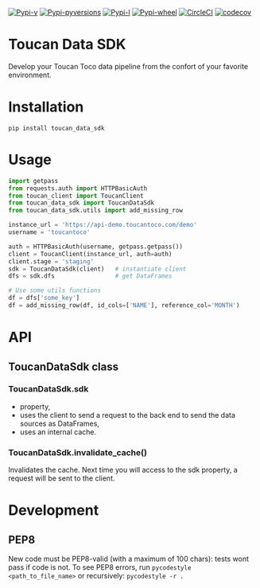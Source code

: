 [![Pypi-v](https://img.shields.io/pypi/v/toucan-data-sdk.svg)](https://pypi.python.org/pypi/toucan-data-sdk)
[![Pypi-pyversions](https://img.shields.io/pypi/pyversions/toucan-data-sdk.svg)](https://pypi.python.org/pypi/toucan-data-sdk)
[![Pypi-l](https://img.shields.io/pypi/l/toucan-data-sdk.svg)](https://pypi.python.org/pypi/toucan-data-sdk)
[![Pypi-wheel](https://img.shields.io/pypi/wheel/toucan-data-sdk.svg)](https://pypi.python.org/pypi/toucan-data-sdk)
[![CircleCI](https://img.shields.io/circleci/project/github/ToucanToco/toucan-data-sdk.svg)](https://circleci.com/gh/ToucanToco/toucan-data-sdk)
[![codecov](https://codecov.io/gh/ToucanToco/toucan-data-sdk/branch/master/graph/badge.svg)](https://codecov.io/gh/ToucanToco/toucan-data-sdk)

# Toucan Data SDK

Develop your Toucan Toco data pipeline from the confort of your favorite environment.

# Installation

`pip install toucan_data_sdk`

# Usage

```python
import getpass
from requests.auth import HTTPBasicAuth
from toucan_client import ToucanClient
from toucan_data_sdk import ToucanDataSdk
from toucan_data_sdk.utils import add_missing_row

instance_url = 'https://api-demo.toucantoco.com/demo'
username = 'toucantoco'

auth = HTTPBasicAuth(username, getpass.getpass())
client = ToucanClient(instance_url, auth=auth)
client.stage = 'staging'
sdk = ToucanDataSdk(client)   # instantiate client
dfs = sdk.dfs                 # get DataFrames

# Use some utils functions
df = dfs['some_key']
df = add_missing_row(df, id_cols=['NAME'], reference_col='MONTH')
```

# API

## ToucanDataSdk class

### ToucanDataSdk.sdk

* property,
* uses the client to send a request to the back end to send the data sources 
as DataFrames,
* uses an internal cache.

### ToucanDataSdk.invalidate_cache()

Invalidates the cache. Next time you will access to the sdk property, a 
request will be sent to the client.

# Development

## PEP8

New code must be PEP8-valid (with a maximum of 100 chars): tests wont pass if code is not.
To see PEP8 errors, run `pycodestyle <path_to_file_name>` or recursively: `pycodestyle -r .`
